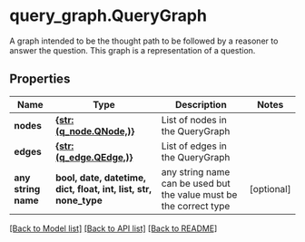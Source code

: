 # query_graph.QueryGraph

A graph intended to be the thought path to be followed by a reasoner to answer the question. This graph is a representation of a question.
## Properties
Name | Type | Description | Notes
------------ | ------------- | ------------- | -------------
**nodes** | [**{str: (q_node.QNode,)}**](QNode.md) | List of nodes in the QueryGraph | 
**edges** | [**{str: (q_edge.QEdge,)}**](QEdge.md) | List of edges in the QueryGraph | 
**any string name** | **bool, date, datetime, dict, float, int, list, str, none_type** | any string name can be used but the value must be the correct type | [optional]

[[Back to Model list]](../README.md#documentation-for-models) [[Back to API list]](../README.md#documentation-for-api-endpoints) [[Back to README]](../README.md)


